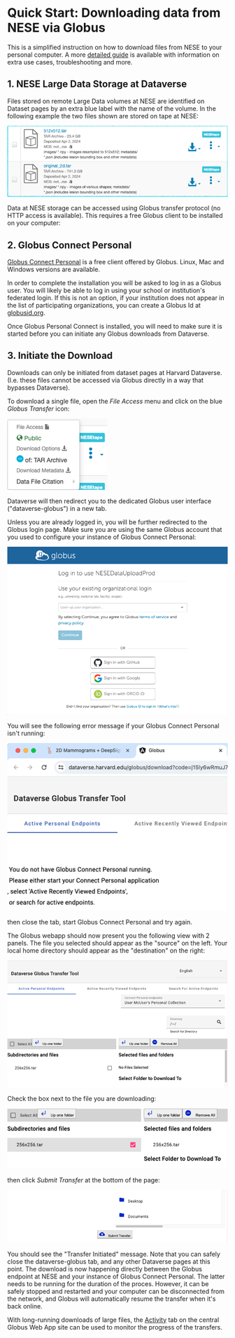 # Quick Start: Downloading data from NESE via Globus

This is a simplified instruction on how to download files from NESE to your personal computer. A more [detailed guide](download.md) is available with information on extra use cases, troubleshooting and more. 

## 1. NESE Large Data Storage at Dataverse 

Files stored on remote Large Data volumes at NESE are identified on Dataset pages by an extra blue label with the name of the volume. In the following example the two files shown are stored on tape at NESE: 

![NESEtape Datafiles](NESETapeDatafiles.png)

Data at NESE storage can be accessed using Globus transfer protocol (no HTTP access is available). This requires a free Globus client to be installed on your computer:

## 2. Globus Connect Personal 

[Globus Connect Personal](https://www.globus.org/globus-connect-personal) is a free client offered by Globus. Linux, Mac and Windows versions are available.

In order to complete the installation you will be asked to log in as a Globus user. You will likely be able to log in using your school or institution's federated login. If this is not an option, if your institution does not appear in the list of participating organizations, you can create a Globus Id at [globusid.org](https://www.globusid.org).

Once Globus Personal Connect is installed, you will need to make sure it is started before you can initiate any Globus downloads from Dataverse.

## 3. Initiate the Download

Downloads can only be initiated from dataset pages at Harvard Dataverse. (I.e. these files cannot be accessed via Globus directly in a way that bypasses Dataverse).    

To download a single file, open the _File Access_ menu and click on the blue _Globus Transfer_ icon:

![Globus Download Menu](GlobusDownloadMenu.png)

Dataverse will then redirect you to the dedicated Globus user interface ("dataverse-globus") in a new tab.

Unless you are already logged in, you will be further redirected to the Globus login page. Make sure you are using the same Globus account that you used to configure your instance of Globus Connect Personal:

![Dataverse Globus App Login](DataverseGlobusAppLogin.png)

You will see the following error message if your Globus Connect Personal isn't running:

![Dataverse Globus App Error](DataverseGlobusAppError.png)

then close the tab, start Globus Connect Personal and try again.

The Globus webapp should now present you the following view with 2 panels. The file you selected should appear as the "source" on the left. Your local home directory should appear as the "destination" on the right:


![Dataverse Globus App Download View](DataverseGlobusDownload.png)

Check the box next to the file you are downloading:

![Dataverse Globus App Select File](DataverseGlobusAppFileSelect.png)

then click _Submit Transfer_ at the bottom of the page:

![Dataverse Globus App Submit Transfer](DataverseGlobusAppSubmitDownload.png)

You should see the "Transfer Initiated" message. Note that you can safely close the dataverse-globus tab, and any other Dataverse pages at this point. The download is now happening directly between the Globus endpoint at NESE and your instance of Globus Connect Personal. The latter needs to be running for the duration of the proces. However, it can be safely stopped and restarted and your computer can be disconnected from the network, and Globus will automatically resume the transfer when it's back online.  

With long-running downloads of large files, the [Activity](https://app.globus.org/activity) tab on the central Globus Web App site can be used to monitor the progress of the transfers.

